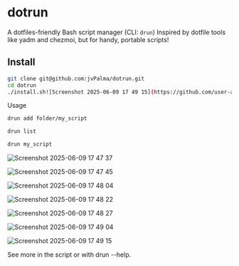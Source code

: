 # dotrun

A dotfiles-friendly Bash script manager (CLI: `drun`)
Inspired by dotfile tools like yadm and chezmoi, but for handy, portable scripts!

## Install

```bash
git clone git@github.com:jvPalma/dotrun.git
cd dotrun
./install.sh![Screenshot 2025-06-09 17 49 15](https://github.com/user-attachments/assets/598851fb-9cb0-4ecc-97df-5483b1e3a4c4)

```

Usage

```bash
drun add folder/my_script

drun list

drun my_script
```

![Screenshot 2025-06-09 17 47 37](https://github.com/user-attachments/assets/8e2bed77-2450-4064-8393-8f30d438ddc2)

![Screenshot 2025-06-09 17 47 45](https://github.com/user-attachments/assets/797c0354-6def-47dd-966d-019164bb93e5)

![Screenshot 2025-06-09 17 48 04](https://github.com/user-attachments/assets/8a18b70f-bbd6-4cb0-8e36-9038a35dc513)

![Screenshot 2025-06-09 17 48 22](https://github.com/user-attachments/assets/f9c97c71-3044-4859-992b-b5ec766b08de)

![Screenshot 2025-06-09 17 48 27](https://github.com/user-attachments/assets/56b6b862-9bfd-4eea-9cc4-953db6b138e3)

![Screenshot 2025-06-09 17 49 04](https://github.com/user-attachments/assets/187f3fa5-05ce-47fd-8e0b-e514aefd6c4e)

![Screenshot 2025-06-09 17 49 15](https://github.com/user-attachments/assets/d870dc18-d2b8-4531-81e5-8cc1a12ad4a9)

See more in the script or with drun --help.
